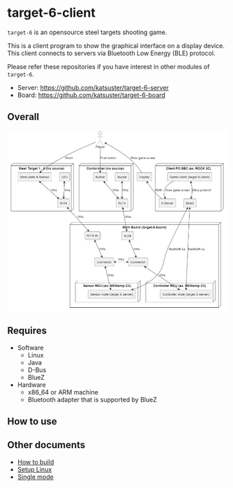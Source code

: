 # target-6-client

`target-6` is an opensource steel targets shooting game.

This is a client program to show the graphical interface on a display device.
This client connects to servers via Bluetooth Low Energy (BLE) protocol.

Please refer these repositories if you have interest in other modules of `target-6`.

* Server: https://github.com/katsuster/target-6-server
* Board: https://github.com/katsuster/target-6-board


## Overall

![System Overall](doc/overall.png)


## Requires

* Software
  * Linux
  * Java
  * D-Bus
  * BlueZ
* Hardware
  * x86_64 or ARM machine
  * Bluetooth adapter that is supported by BlueZ


## How to use


## Other documents

* [How to build](doc/build.md)
* [Setup Linux](doc/setup_linux.md)
* [Single mode](doc/single.md)
